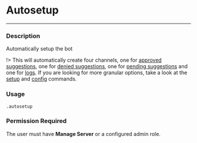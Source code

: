 # Autosetup
---
### Description
Automatically setup the bot

!> This will automatically create four channels, one for [approved suggestions](/config/suggestions.md), one for [denied suggestions](/config/denied.md), one for [pending suggestions](/config/review.md) and one for [logs](/config/logs.md). If you are looking for more granular options, take a look at the [setup](/admin/setup.md) and [config](config/configuration.md) commands.

### Usage
```
.autosetup
```
### Permission Required
The user must have **Manage Server** or a configured admin role.
